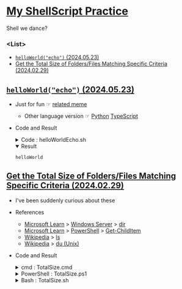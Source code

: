 # [My ShellScript Practice](../README.md#my-shellscript-practice)

Shell we dance?


### \<List>

- [`helloWorld("echo")` (2024.05.23)](#helloworldecho-20240523)
- [Get the Total Size of Folders/Files Matching Specific Criteria (2024.02.29)](#get-the-total-size-of-foldersfiles-matching-specific-criteria-20240229)



## [`helloWorld("echo")` (2024.05.23)](#list)

- Just for fun ☞ [related meme](https://www.reddit.com/r/ProgrammerHumor/comments/13u2mfm/_/)
  - Other language version ☞ [Python](/Python/README.md#hello_worldprint-20240523) [TypeScript](https://github.com/kimpro82/MyWebPractice/blob/main/TypeScript/README.md#helloworldconsolelog-20240523)
- Code and Result
  <details>
    <summary>Code : helloWorldEcho.sh</summary>

  ```bash
  #!/bin/bash
  ```
  ```bash
  helloWorld() {
      # Retrieves the current function name and calls the given function dynamically.
      #
      # Arguments:
      #     funcName (str): The name of the function to call.
      # Returns:
      #     None
      local funcName=$1
      local currentFuncName="${FUNCNAME[0]}"

      # Invokes the function with the given name and passes the current function name as an argument.
      "$funcName" "$currentFuncName"
  }
  ```
  ```bash
  # Call the helloWorld function.
  helloWorld "echo"
  ```
  </details>
  <details open="">
    <summary>Result</summary>

  ```shell
  helloWorld
  ```
  </details>


## [Get the Total Size of Folders/Files Matching Specific Criteria (2024.02.29)](#list)

- I've been suddenly curious about these
- References
  - [Microsoft Learn](https://learn.microsoft.com/) > [Windows Server](https://learn.microsoft.com/windows-server/) > [dir](https://learn.microsoft.com/windows-server/administration/windows-commands/dir)
  - [Microsoft Learn](https://learn.microsoft.com/) > [PowerShell](https://learn.microsoft.com/powershell/) > [Get-ChildItem](https://learn.microsoft.com/powershell/module/microsoft.powershell.management/get-childitem)
  - [Wikipedia](https://en.wikipedia.org/) > [ls](https://en.wikipedia.org/wiki/Ls)
  - [Wikipedia](https://en.wikipedia.org/) > [du (Unix)](https://en.wikipedia.org/wiki/Du_(Unix))
- Code and Result
  <details>
    <summary>cmd : TotalSize.cmd</summary>

  ```cmd
  dir
  ```
  ```cmd
  C 드라이브의 볼륨: SSD (C:)
  볼륨 일련 번호: ****-****

  C:\****\MyPractice\Shell 디렉터리

  2024-03-01  오전 01:52    <DIR>          .
  2024-03-01  오전 01:52    <DIR>          ..
  2024-03-01  오전 02:13               104 TotalSize.cmd
  2024-03-01  오전 02:17               183 TotalSize.ps1
  2024-03-01  오전 02:18               164 TotalSize.sh
                3개 파일                 451 바이트
                2개 디렉터리   4,160,643,072 바이트 남음
  ```

  ```cmd
  dir *.cmd
  ```
  ```cmd
  C 드라이브의 볼륨: SSD (C:)
  볼륨 일련 번호: ****-****

  C:\****\MyPractice\Shell 디렉터리

  2024-03-01  오전 02:13               104 TotalSize.cmd
                1개 파일                 104 바이트
                0개 디렉터리   4,164,726,784 바이트 남음
  ```
  </details>
  <details>
    <summary>PowerShell : TotalSize.ps1</summary>

  ```powershell
  get-childitem
  ```
  ```powershell
      디렉터리: C:\****\MyPractice\Shell


  Mode                LastWriteTime     Length Name
  ----                -------------     ------ ----
  -a---      2024-03-01   오전 2:13        104 TotalSize.cmd
  -a---      2024-03-01   오전 2:17        183 TotalSize.ps1
  -a---      2024-03-01   오전 2:18        164 TotalSize.sh
  ```

  ```powershell
  get-childitem *.ps1
  ```
  ```powershell
  -a---      2024-03-01   오전 2:17        183 TotalSize.ps1
  ```

  ```powershell
  get-childitem | measure-object -property length -sum
  ```
  ```powershell
  Count    : 3
  Average  :
  Sum      : 451
  Maximum  :
  Minimum  :
  Property : Length
  ```
  </details>
  <details>
    <summary>Bash : TotalSize.sh</summary>

  ```bash
  ls -l
  ```
  ```bash
  total 3
  -rw-r--r-- 1 fya 197609 104 Mar  1 02:13 TotalSize.cmd
  -rw-r--r-- 1 fya 197609 183 Mar  1 02:17 TotalSize.ps1
  -rwxr-xr-x 1 fya 197609 164 Mar  1 02:18 TotalSize.sh
  ```
  
  ```bash
  du -c 
  ```
  ```bash
  3       .
  3       total
  ```
  
  ```bash
  du -ch
  ```
  ```bash
  3.0K    .
  3.0K    total
  ```

  ```bash
  du -cb
  ```
  ```bash
  451     .
  451     total
  ```

  ```bash
  du -cb *
  ```
  ```bash
  104     TotalSize.cmd
  183     TotalSize.ps1
  164     TotalSize.sh
  451     total
  ```

  ```bash
  du -cb *.sh
  ```
  ```bash
  164     TotalSize.sh
  164     total
  ```
  </details>

